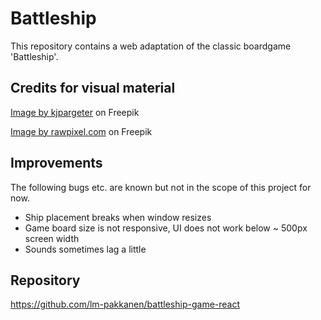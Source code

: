 # Battleship

This repository contains a web adaptation of the classic boardgame 'Battleship'.

## Credits for visual material

[Image by kjpargeter](https://www.freepik.com/free-vector/hexagonal-dark-pattern-background_5297349.htm#page=3&query=repeating%20black%20texture&position=27&from_view=search&track=ais&uuid=b321c602-19a7-4bc5-b22c-6f92af4805d1) on Freepik

[Image by rawpixel.com](https://www.freepik.com/free-photo/black-concrete-textured-background_3475712.htm#page=6&query=repeating%20black%20texture&position=24&from_view=search&track=ais&uuid=52fa4535-4022-447c-b40b-21ff4472e73b) on Freepik

## Improvements

The following bugs etc. are known but not in the scope of this project for now.

- Ship placement breaks when window resizes
- Game board size is not responsive, UI does not work below ~ 500px screen width
- Sounds sometimes lag a little

## Repository

https://github.com/lm-pakkanen/battleship-game-react
